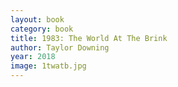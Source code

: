 ```yaml
---
layout: book
category: book
title: 1983: The World At The Brink
author: Taylor Downing
year: 2018
image: 1twatb.jpg
---
```

